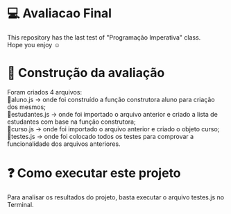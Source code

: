 # 💻 Avaliacao Final
This repository has the last test of "Programação Imperativa" class.\
Hope you enjoy ☺️

# 📝 Construção da avaliação
Foram criados 4 arquivos:\
🔸aluno.js -> onde foi construído a função construtora aluno para criação dos mesmos;\
🔸estudantes.js -> onde foi importado o arquivo anterior e criado a lista de estudantes com base na função construtora;\
🔸curso.js -> onde foi importado o  arquivo anterior e criado o objeto curso;\
🔸testes.js -> onde foi colocado todos os testes para comprovar a funcionalidade dos arquivos anteriores.

# ❓ Como executar este projeto
Para analisar os resultados do projeto, basta executar o arquivo testes.js no Terminal. 
